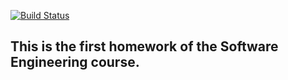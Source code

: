 [![Build Status](https://travis-ci.org/Searil/demoapp.svg?branch=master)](https://travis-ci.org/Searil/demoapp)

## This is the first homework of the Software Engineering course.



